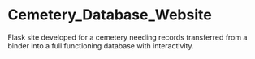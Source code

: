 # Cemetery_Database_Website
Flask site developed for a cemetery needing records transferred from a binder into a full functioning database with interactivity.
